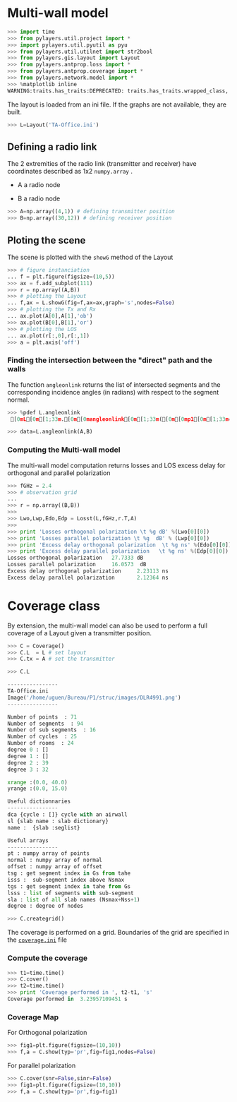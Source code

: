 # Multi-wall model

```python
>>> import time
>>> from pylayers.util.project import *
>>> import pylayers.util.pyutil as pyu
>>> from pylayers.util.utilnet import str2bool
>>> from pylayers.gis.layout import Layout
>>> from pylayers.antprop.loss import *
>>> from pylayers.antprop.coverage import *
>>> from pylayers.network.model import *
>>> %matplotlib inline
WARNING:traits.has_traits:DEPRECATED: traits.has_traits.wrapped_class, 'the 'implements' class advisor has been deprecated. Use the 'provides' class decorator.
```

The layout is loaded from an ini file. If the graphs are not available, they are built.

```python
>>> L=Layout('TA-Office.ini')
```

## Defining a radio link

The 2 extremities of the radio link (transmitter and receiver) have coordinates described as 1x2 `numpy.array` .

+ A a radio node

+ B a radio node

```python
>>> A=np.array((4,1)) # defining transmitter position
>>> B=np.array((30,12)) # defining receiver position
```

## Ploting the scene

The scene is plotted with the `showG` method of the Layout

```python
>>> # figure instanciation
... f = plt.figure(figsize=(10,5))
>>> ax = f.add_subplot(111)
>>> r = np.array((A,B))
>>> # plotting the Layout
... f,ax = L.showG(fig=f,ax=ax,graph='s',nodes=False)
>>> # plotting the Tx and Rx
... ax.plot(A[0],A[1],'ob')
>>> ax.plot(B[0],B[1],'or')
>>> # plotting the LOS
... ax.plot(r[:,0],r[:,1])
>>> a = plt.axis('off')
```

### Finding the intersection between the "direct" path and the walls


The function `angleonlink` returns the list of intersected segments and the corresponding incidence angles (in radians) with respect to the segment normal.

```python
>>> %pdef L.angleonlink
 [0mL[0m[1;33m.[0m[0mangleonlink[0m[1;33m([0m[0mp1[0m[1;33m=[0m[0marray[0m[1;33m([0m[1;33m[[0m[1;36m0[0m[1;33m,[0m [1;36m0[0m[1;33m][0m[1;33m)[0m[1;33m,[0m [0mp2[0m[1;33m=[0m[0marray[0m[1;33m([0m[1;33m[[0m[1;36m10[0m[1;33m,[0m  [1;36m3[0m[1;33m][0m[1;33m)[0m[1;33m)[0m[1;33m[0m[0m
```

```python
>>> data=L.angleonlink(A,B)
```

### Computing the Multi-wall model

The multi-wall model computation returns losses and LOS excess delay for orthogonal and parallel polarization

```python
>>> fGHz = 2.4
>>> # observation grid
... 
>>> r = np.array((B,B))
>>> 
>>> Lwo,Lwp,Edo,Edp = Losst(L,fGHz,r.T,A)
>>> 
>>> print 'Losses orthogonal polarization \t %g dB' %(Lwo[0][0])
>>> print 'Losses parallel polarization \t %g  dB' % (Lwp[0][0])
>>> print 'Excess delay orthogonal polarization  \t %g ns' %(Edo[0][0])
>>> print 'Excess delay parallel polarization   \t %g ns' %(Edp[0][0])
Losses orthogonal polarization 	 27.7333 dB
Losses parallel polarization 	 16.0573  dB
Excess delay orthogonal polarization  	 2.23113 ns
Excess delay parallel polarization   	 2.12364 ns
```

# Coverage class

By extension, the multi-wall model can also be used to perform a full coverage of a Layout given a transmitter position.

```python
>>> C = Coverage()
>>> C.L  = L # set layout
>>> C.tx = A # set the transmitter
```

```python
>>> C.L

----------------
TA-Office.ini
Image('/home/uguen/Bureau/P1/struc/images/DLR4991.png')
----------------

Number of points  : 71
Number of segments  : 94
Number of sub segments  : 16
Number of cycles  : 25
Number of rooms  : 24
degree 0 : []
degree 1 : []
degree 2 : 39
degree 3 : 32

xrange :(0.0, 40.0)
yrange :(0.0, 15.0)

Useful dictionnaries
----------------
dca {cycle : []} cycle with an airwall
sl {slab name : slab dictionary}
name :  {slab :seglist}

Useful arrays
----------------
pt : numpy array of points
normal : numpy array of normal
offset : numpy array of offset
tsg : get segment index in Gs from tahe
isss :  sub-segment index above Nsmax
tgs : get segment index in tahe from Gs
lsss : list of segments with sub-segment
sla : list of all slab names (Nsmax+Nss+1)
degree : degree of nodes
```

```python
>>> C.creategrid()
```

The coverage is performed on a grid. Boundaries of the grid are specified in the [`coverage.ini`](https://github.com/pylayers/pylayers/blob/master/data/ini/coverage.ini) file

### Compute the coverage

```python
>>> t1=time.time()
>>> C.cover()
>>> t2=time.time()
>>> print 'Coverage performed in ', t2-t1, 's'
Coverage performed in  3.23957109451 s
```

### Coverage Map

For Orthogonal polarization

```python
>>> fig1=plt.figure(figsize=(10,10))
>>> f,a = C.show(typ='pr',fig=fig1,nodes=False)
```

For parallel polarization

```python
>>> C.cover(snr=False,sinr=False)
>>> fig1=plt.figure(figsize=(10,10))
>>> f,a = C.show(typ='pr',fig=fig1)
```
